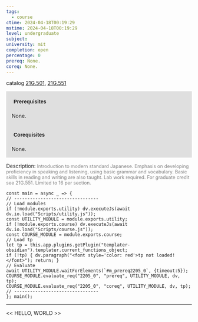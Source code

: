 ```yaml
---
tags:
  - course
ctime: 2024-04-18T00:19:29
mstime: 2024-04-18T00:19:29
level: undergraduate
subject: 
university: mit
completion: open
percentage: 0
prereq: None.
coreq: None.
---
```


catalog [21G.501](http://student.mit.edu/catalog/m21Gf.html#21G.501), [21G.551](http://student.mit.edu/catalog/m21Gf.html#21G.551)

<span style="display: block; padding: 15px; background-color: rgb(100, 100, 100, 0.2);"><font id="m_prereq2205_0" style="display: block; font-family: Arial, sans-serif; font-weight: bold; padding: 5px">Prerequisites</font><br><span id="prereq2205_0">None.</span></span>
<span style="display: block; padding: 15px; background-color: rgb(100, 100, 100, 0.2);"><font id="m_coreq2205_0" style="display: block; font-family: Arial, sans-serif; font-weight: bold; padding: 5px">Corequisites</font><br><span id="coreq2205_0">None.</span></span>

<font style="">Description:</font>
<font style="color: grey; font-size: 0.8rem;">Introduction to modern standard Japanese. Emphasis on developing proficiency in speaking and listening, using basic grammar and vocabulary. Basic skills in reading and writing are also taught. Lab work required. For graduate credit see 21G.551. Limited to 16 per section.</font>

```dataviewjs
const main = async _ => {
// --------------------------------
// Load modules
if (!module.exports.utility) dv.executeJs(await dv.io.load("Scripts/utility.js"));
const UTILITY_MODULE = module.exports.utility;
if (!module.exports.course) dv.executeJs(await dv.io.load("Scripts/course.js"));
const COURSE_MODULE = module.exports.course;
// Load tp
let tp = this.app.plugins.getPlugin("templater-obsidian").templater.current_functions_object;
if (!tp) { dv.paragraph("<font style='color: red'>tp not loaded!</font>"); return; }
// Evaluate
await UTILITY_MODULE.waitForElements(`#m_prereq2205_0`, {timeout:5});
COURSE_MODULE.evaluate_req("2205_0", "prereq", UTILITY_MODULE, dv, tp);
COURSE_MODULE.evaluate_req("2205_0", "coreq", UTILITY_MODULE, dv, tp);
// --------------------------------
}; main();
```

---

<< HELLO, WORLD >>
